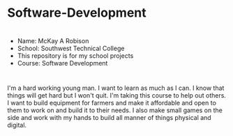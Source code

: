 # <H1> Software-Development <H1>
- Name: McKay A Robison 
- School: Southwest Technical College 
- This repository is for my school projects
- Course: Software Development
#
I'm a hard working young man. I want to learn as much as I can.
I know that things will get hard but I won't quit. I'm taking this course
to help out others. I want to build equipment for farmers and make it affordable
and open to them to work on and build it to their needs. I also make small games
on the side and work with my hands to build all manner of things physical and digital.
